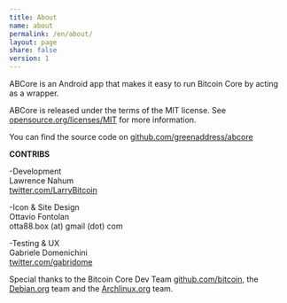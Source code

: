 ```yaml
---
title: About
name: about
permalink: /en/about/
layout: page
share: false
version: 1
---
```


ABCore is an Android app that makes it easy to run Bitcoin Core by acting as a wrapper.

ABCore is released under the terms of the MIT license. See [opensource.org/licenses/MIT](http://opensource.org/licenses/MIT) for more information.

You can find the source code on [github.com/greenaddress/abcore](http://github.com/greenaddress/abcore)

<strong>CONTRIBS</strong>

-Development<br/>
Lawrence Nahum<br/>
[twitter.com/LarryBitcoin](http://twitter.com/LarryBitcoin)

-Icon & Site Design<br/>
Ottavio Fontolan<br/>
otta88.box (at) gmail (dot) com

-Testing & UX<br/>
Gabriele Domenichini<br/>
[twitter.com/gabridome](http://twitter.com/gabridome)

Special thanks to the Bitcoin Core Dev Team [github.com/bitcoin](http://github.com/bitcoin), the [Debian.org](http://debian.org) team and the [Archlinux.org](https://www.archlinux.org/) team.
